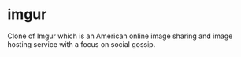 # imgur
Clone of Imgur which is an American online image sharing and image hosting service with a focus on social gossip. 
